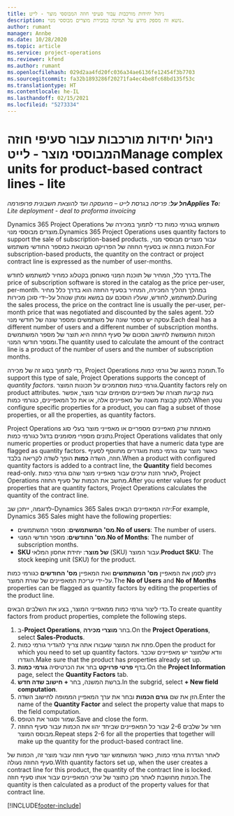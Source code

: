 ```yaml
---
title: ניהול יחידות מורכבות עבור סעיפי חוזה המבוססי מוצר - לייט
description: נושא זה מספק מידע על תמיכה במכירת מוצרים מבוססי מנוי.
author: rumant
manager: Annbe
ms.date: 10/28/2020
ms.topic: article
ms.service: project-operations
ms.reviewer: kfend
ms.author: rumant
ms.openlocfilehash: 029d2aa4fd20fc036a34ae6136fe12454f3b7703
ms.sourcegitcommit: fa32b1893286f20271fa4ec4be8fc68bd135f53c
ms.translationtype: HT
ms.contentlocale: he-IL
ms.lasthandoff: 02/15/2021
ms.locfileid: "5273334"
---
```

# <a name="manage-complex-units-for-product-based-contract-lines---lite"></a><span data-ttu-id="5bbd1-103">ניהול יחידות מורכבות עבור סעיפי חוזה המבוססי מוצר - לייט</span><span class="sxs-lookup"><span data-stu-id="5bbd1-103">Manage complex units for product-based contract lines - lite</span></span>

<span data-ttu-id="5bbd1-104">_**חל על**: פריסה בגרסת לייט – מהעסקה ועד להוצאת חשבונית פרופורמה_</span><span class="sxs-lookup"><span data-stu-id="5bbd1-104">_**Applies To:** Lite deployment - deal to proforma invoicing_</span></span>

<span data-ttu-id="5bbd1-105">Dynamics 365 Project Operations משתמש בגורמי כמות כדי לתמוך במכירה של מוצרים מבוססי מנוי.</span><span class="sxs-lookup"><span data-stu-id="5bbd1-105">Dynamics 365 Project Operations uses quantity factors to support the sale of subscription-based products.</span></span> <span data-ttu-id="5bbd1-106">עבור מוצרים מבוססי מנוי, הכמות בחוזה או בסעיף החוזה של הפרויקט מבוטאת כמספר החודשי משתמש.</span><span class="sxs-lookup"><span data-stu-id="5bbd1-106">For subscription-based products, the quantity on the contract or project contract line is expressed as the number of user-months.</span></span>

<span data-ttu-id="5bbd1-107">בדרך כלל, המחיר של תוכנת המנוי מאוחסן בקטלוג כמחיר למשתמש לחודש.</span><span class="sxs-lookup"><span data-stu-id="5bbd1-107">The price of subscription software is stored in the catalog as the price per-user, per-month.</span></span> <span data-ttu-id="5bbd1-108">במהלך תהליך המכירה, המחיר בסעיף החוזה הוא בדרך כלל מחיר למשתמש, לחודש, שעליו הוסכם עם במשא ומתן שנוהל על-ידי סוכן מכירות.</span><span class="sxs-lookup"><span data-stu-id="5bbd1-108">During the sales process, the price on the contract line is usually the per-user, per-month price that was negotiated and discounted by the sales agent.</span></span> <span data-ttu-id="5bbd1-109">לכל עסקה יש מספר שונה של משתמשים ומספר שונה של חודשי מנוי.</span><span class="sxs-lookup"><span data-stu-id="5bbd1-109">Each deal has a different number of users and a different number of subscription months.</span></span> <span data-ttu-id="5bbd1-110">הכמות המשמשת לחישוב הסכום של סעיף החוזה היא תוצר של מספר המשתמשים ומספר חודשי המנוי.</span><span class="sxs-lookup"><span data-stu-id="5bbd1-110">The quantity used to calculate the amount of the contract line is a product of the number of users and the number of subscription months.</span></span>

<span data-ttu-id="5bbd1-111">כדי לתמוך בסוג זה של מכירה, Project Operations תומכת במושג של *גורמי כמות*.</span><span class="sxs-lookup"><span data-stu-id="5bbd1-111">To support this type of sale, Project Operations supports the concept of *quantity factors*.</span></span> <span data-ttu-id="5bbd1-112">גורמי כמות מסתמכים על תכונות המוצר.</span><span class="sxs-lookup"><span data-stu-id="5bbd1-112">Quantity factors rely on product attributes.</span></span> <span data-ttu-id="5bbd1-113">בעת קביעת תצורה של מאפיינים מסוימים עבור מוצר, אפשר לסמן קבוצת משנה של מאפיינים אלה, או את כל המאפיינים, כגורמי כמות.</span><span class="sxs-lookup"><span data-stu-id="5bbd1-113">When you configure specific properties for a product, you can flag a subset of those properties, or all the properties, as quantity factors.</span></span>

<span data-ttu-id="5bbd1-114">Project Operations מאמתת שרק מאפיינים מספריים או מאפייני מוצר בעלי סוג נתונים מספרי מסומנים בדגל כגורמי כמות.</span><span class="sxs-lookup"><span data-stu-id="5bbd1-114">Project Operations validates that only numeric properties or product properties that have a numeric data type are flagged as quantity factors.</span></span> <span data-ttu-id="5bbd1-115">כאשר מוצר עם גורמי כמות מוגדרים מתווסף לסעיף חוזה, השדה **כמות** הופך לשדה לקריאה בלבד.</span><span class="sxs-lookup"><span data-stu-id="5bbd1-115">When a product with configured quantity factors is added to a contract line, the **Quantity** field  becomes read-only.</span></span> <span data-ttu-id="5bbd1-116">לאחר הזנת ערכים עבור מאפייני מוצר שהם גורמי כמות, Project Operations מחשב את הכמות של סעיף החוזה.</span><span class="sxs-lookup"><span data-stu-id="5bbd1-116">After you enter values for product properties that are quantity factors, Project Operations calculates the quantity of the contract line.</span></span>

<span data-ttu-id="5bbd1-117">לדוגמה, ייתכן שב-Dynamics 365 Sales יהיו המאפיינים הבאים:</span><span class="sxs-lookup"><span data-stu-id="5bbd1-117">For example, Dynamics 365 Sales might have the following properties:</span></span>

- <span data-ttu-id="5bbd1-118">**מס' המשתמשים**: מספר המשתמשים.</span><span class="sxs-lookup"><span data-stu-id="5bbd1-118">**No of users**: The number of users.</span></span>
- <span data-ttu-id="5bbd1-119">**מס' החודשים**: מספר חודשי המנוי.</span><span class="sxs-lookup"><span data-stu-id="5bbd1-119">**No of Months**: The number of subscription months.</span></span>
- <span data-ttu-id="5bbd1-120">**SKU של מוצר**: יחידת אחסון המלאי (SKU) עבור המוצר.</span><span class="sxs-lookup"><span data-stu-id="5bbd1-120">**Product SKU**: The stock keeping unit (SKU) for the product.</span></span>

<span data-ttu-id="5bbd1-121">ניתן לסמן את המאפיין **מס' המשתמשים** ואת המאפיין **מס' החודשים** כגורמי כמות על-ידי עריכת המאפיינים של שורת המוצר.</span><span class="sxs-lookup"><span data-stu-id="5bbd1-121">The **No of Users** and **No of Months** properties can be flagged as quantity factors by editing the properties of the product line.</span></span>

<span data-ttu-id="5bbd1-122">כדי ליצור גורמי כמות ממאפייני המוצר, בצע את השלבים הבאים.</span><span class="sxs-lookup"><span data-stu-id="5bbd1-122">To create quantity factors from product properties, complete the following steps.</span></span>

1. <span data-ttu-id="5bbd1-123">ב-**Project Operations**, בחר **מוצרי מכירה**.</span><span class="sxs-lookup"><span data-stu-id="5bbd1-123">On the **Project Operations**, select **Sales-Products**.</span></span>
2. <span data-ttu-id="5bbd1-124">פתח את המוצר שעבורו אתה צריך להגדיר גורמי כמות.</span><span class="sxs-lookup"><span data-stu-id="5bbd1-124">Open the product for which you need to set up quantity factors.</span></span> <span data-ttu-id="5bbd1-125">וודא שלמוצר יש מאפיינים שכבר הוגדרו.</span><span class="sxs-lookup"><span data-stu-id="5bbd1-125">Make sure that the product has properties already set up.</span></span>
3. <span data-ttu-id="5bbd1-126">בדף **פרטי פרויקט** בחר את הכרטיסיה **גורמי כמות**.</span><span class="sxs-lookup"><span data-stu-id="5bbd1-126">On the **Project Information** page, select the **Quantity Factors** tab.</span></span>
4. <span data-ttu-id="5bbd1-127">ברשת המשנה, בחר **+ חישוב שדה חדש‬**.</span><span class="sxs-lookup"><span data-stu-id="5bbd1-127">In the subgrid, select **+ New field computation**.</span></span>
5. <span data-ttu-id="5bbd1-128">הזן את שם **גורם הכמות** ובחר את ערך המאפיין הממופה לחישוב השדה.</span><span class="sxs-lookup"><span data-stu-id="5bbd1-128">Enter the name of the **Quantity Factor** and select the property value that maps to the field computation.</span></span>
6. <span data-ttu-id="5bbd1-129">שמור וסגור את הטופס.</span><span class="sxs-lookup"><span data-stu-id="5bbd1-129">Save and close the form.</span></span>
7. <span data-ttu-id="5bbd1-130">חזור על שלבים 2-6 עבור כל המאפיינים שביחד יהוו את הכמות עבור סעיף החוזה מבוסס המוצר.</span><span class="sxs-lookup"><span data-stu-id="5bbd1-130">Repeat steps 2-6 for all the properties that together will make up the quantity for the product-based contract line.</span></span>

<span data-ttu-id="5bbd1-131">לאחר הגדרת גורמי כמות, כאשר המשתמש יוצר סעיף חוזה עבור מוצר זה, הכמות של סעיף החוזה נעולה.</span><span class="sxs-lookup"><span data-stu-id="5bbd1-131">With quantity factors set up, when the user creates a contract line for this product, the quantity of the contract line is locked.</span></span> <span data-ttu-id="5bbd1-132">הכמות מחושבת לאחר מכן כתוצר של ערכי המאפיינים עבור אותו סעיף חוזה.</span><span class="sxs-lookup"><span data-stu-id="5bbd1-132">The quantity is then calculated as a product of the property values for that contract line.</span></span>


[!INCLUDE[footer-include](../../includes/footer-banner.md)]